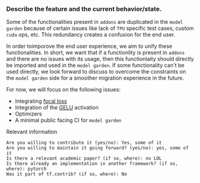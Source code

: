 ### Describe the feature and the current behavior/state.

Some of the functionalities present in `addons` are duplicated in the `model garden` because of certain issues like
lack of `TPU` specific test cases, custom `cuda` ops, etc. This redundancy creates a confusion for the end user. 

In order toimporove the end user experience, we aim to unify these functionalities. In short, we want that if a functionlity is present
in `addons` and there are no issues with its usage, then this functionlaity should directly be imported and used in
the `model garden`. If some functionality can't be used directly, we look forward to discuss to overcome the constraints on the `model garden`
side for a smoother migration experience in the future.

For now, we will focus on the following issues:
* Integrating [focal loss](https://github.com/tensorflow/addons/blob/master/tensorflow_addons/losses/focal_loss.py)
* Integration of the [GELU](https://github.com/tensorflow/addons/blob/master/tensorflow_addons/activations/gelu.py) activation
* Optimizers
* A minimal public facing CI for `model garden`




Relevant information

    Are you willing to contribute it (yes/no): Yes, some of it
    Are you willing to maintain it going forward? (yes/no): yes, some of it
    Is there a relevant academic paper? (if so, where): no LOL
    Is there already an implementation in another framework? (if so, where): pytorch
    Was it part of tf.contrib? (if so, where): No
